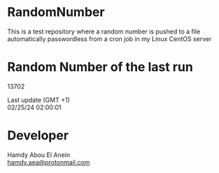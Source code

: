 # RandomNumber    
This is a test repository where a random number is pushed to a file automatically passwordless from a cron job in my Linux CentOS server    
# Random Number of the last run   
13702
      
Last update (GMT +1)    
02/25/24 02:00:01
# Developer    
Hamdy Abou El Anein   
hamdy.aea@protonmail.com
